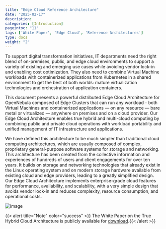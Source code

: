 ```yaml
---
title: "Edge Cloud Reference Architecture"
date: "2025-02-17"
description:
categories: [Introduction]
pageintoc: "11"
tags: ['White Paper', 'Edge Cloud', 'Reference Architectures']
type: docs
weight: "2"
---
```


<a id="true-hybrid-cloud-reference-architecture"></a>

<!--# Edge Cloud Reference Architecture -->

To support digital transformation initiatives, IT departments need the right blend of on-premises, public, and edge cloud environments to support a variety of existing and emerging use cases while avoiding vendor lock-in and enabling cost optimization. They also need to combine Virtual Machine workloads with containerized applications from Kubernetes in a shared environment to get the best of both worlds: mature virtualization technologies and orchestration of application containers.

This document presents a powerful distributed Edge Cloud Architecture for OpenNebula composed of Edge Clusters that can run any workload - both Virtual Machines and containerized applications — on any resource — bare metal or virtualized — anywhere on premises and on a cloud provider. Our Edge Cloud Architecture enables true hybrid and multi-cloud computing by combining public and private cloud operations with workload portability and unified management of IT infrastructure and applications.

We have defined this architecture to be much simpler than traditional cloud computing architectures, which are usually composed of complex, proprietary general-purpose software systems for storage and networking. This architecture has been created from the collective information and experiences of hundreds of users and client engagements for over ten years. It builds on storage and networking technologies that already exist in the Linux operating system and on modern storage hardware available from existing cloud and edge providers, leading to a greatly simplified design. Our Edge Cloud Architecture implements enterprise-grade cloud features for performance, availability, and scalability, with a very simple design that avoids vendor lock-in and reduces complexity, resource consumption, and operational costs.

![image](/images/overview_edge-cluster.png)

{{< alert title="Note" color="success" >}}
The White Paper on the True Hybrid Cloud Architecture is publicly available for [download](https://support.opennebula.pro/hc/en-us/articles/360050302811-Edge-Cloud-Architecture-White-Paper).{{< /alert >}} 
